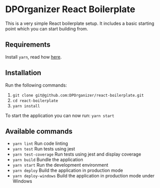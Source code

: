 # DPOrganizer React Boilerplate

This is a very simple React boilerplate setup. It includes a basic starting point which you can start building from.

## Requirements

Install `yarn`, read how [here](https://yarnpkg.com/en/docs/install).

## Installation

Run the following commands:

1. `git clone git@github.com:DPOrganizer/react-boilerplate.git`
2. `cd react-boilerplate`
3. `yarn install`

To start the application you can now run: `yarn start`

## Available commands

- `yarn lint` Run code linting
- `yarn test` Run tests using jest
- `yarn test-coverage` Run tests using jest and display coverage
- `yarn build` Bundle the application
- `yarn start` Run the development environment
- `yarn deploy` Build the application in production mode
- `yarn deploy-windows` Build the application in production mode under Windows
